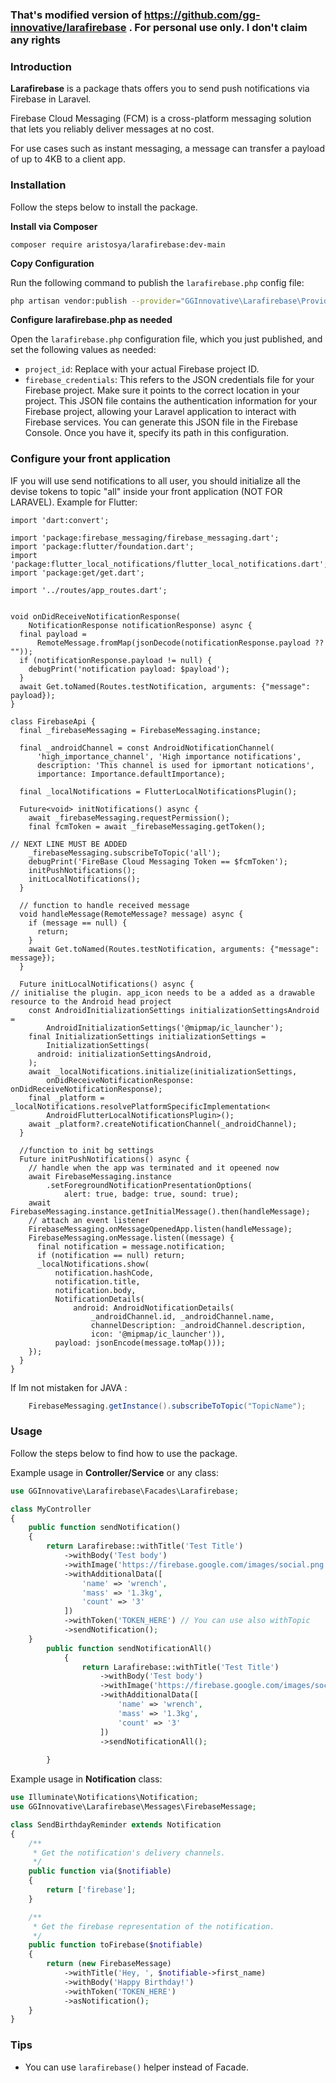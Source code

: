 ### That's modified version of https://github.com/gg-innovative/larafirebase . For personal use only. I don't claim any rights


### Introduction

**Larafirebase** is a package thats offers you to send push notifications via Firebase in Laravel.

Firebase Cloud Messaging (FCM) is a cross-platform messaging solution that lets you reliably deliver messages at no cost.

For use cases such as instant messaging, a message can transfer a payload of up to 4KB to a client app.

### Installation

Follow the steps below to install the package.


**Install via Composer**

```
composer require aristosya/larafirebase:dev-main

```

**Copy Configuration**

Run the following command to publish the `larafirebase.php` config file:

```bash
php artisan vendor:publish --provider="GGInnovative\Larafirebase\Providers\LarafirebaseServiceProvider"
```

**Configure larafirebase.php as needed**

Open the `larafirebase.php` configuration file, which you just published, and set the following values as needed:

- `project_id`: Replace with your actual Firebase project ID.
- `firebase_credentials`: This refers to the JSON credentials file for your Firebase project. Make sure it points to the correct location in your project. This JSON file contains the authentication information for your Firebase project, allowing your Laravel application to interact with Firebase services. You can generate this JSON file in the Firebase Console. Once you have it, specify its path in this configuration.


### Configure your front application

IF you will use send notifications to all user, you should initialize all the devise tokens to topic "all" inside your front application (NOT FOR LARAVEL). 
Example for Flutter:
```flutter
import 'dart:convert';

import 'package:firebase_messaging/firebase_messaging.dart';
import 'package:flutter/foundation.dart';
import 'package:flutter_local_notifications/flutter_local_notifications.dart';
import 'package:get/get.dart';

import '../routes/app_routes.dart';


void onDidReceiveNotificationResponse(
    NotificationResponse notificationResponse) async {
  final payload =
      RemoteMessage.fromMap(jsonDecode(notificationResponse.payload ?? ""));
  if (notificationResponse.payload != null) {
    debugPrint('notification payload: $payload');
  }
  await Get.toNamed(Routes.testNotification, arguments: {"message": payload});
}

class FirebaseApi {
  final _firebaseMessaging = FirebaseMessaging.instance;

  final _androidChannel = const AndroidNotificationChannel(
      'high_importance_channel', 'High importance notifications',
      description: 'This channel is used for ipmortant notications',
      importance: Importance.defaultImportance);

  final _localNotifications = FlutterLocalNotificationsPlugin();

  Future<void> initNotifications() async {
    await _firebaseMessaging.requestPermission();
    final fcmToken = await _firebaseMessaging.getToken();

// NEXT LINE MUST BE ADDED 
    _firebaseMessaging.subscribeToTopic('all');  
    debugPrint('FireBase Cloud Messaging Token == $fcmToken');
    initPushNotifications();
    initLocalNotifications();
  }

  // function to handle received message
  void handleMessage(RemoteMessage? message) async {
    if (message == null) {
      return;
    }
    await Get.toNamed(Routes.testNotification, arguments: {"message": message});
  }

  Future initLocalNotifications() async {
// initialise the plugin. app_icon needs to be a added as a drawable resource to the Android head project
    const AndroidInitializationSettings initializationSettingsAndroid =
        AndroidInitializationSettings('@mipmap/ic_launcher');
    final InitializationSettings initializationSettings =
        InitializationSettings(
      android: initializationSettingsAndroid,
    );
    await _localNotifications.initialize(initializationSettings,
        onDidReceiveNotificationResponse: onDidReceiveNotificationResponse);
    final _platform = _localNotifications.resolvePlatformSpecificImplementation<
        AndroidFlutterLocalNotificationsPlugin>();
    await _platform?.createNotificationChannel(_androidChannel);
  }

  //function to init bg settings
  Future initPushNotifications() async {
    // handle when the app was terminated and it opeened now
    await FirebaseMessaging.instance
        .setForegroundNotificationPresentationOptions(
            alert: true, badge: true, sound: true);
    await FirebaseMessaging.instance.getInitialMessage().then(handleMessage);
    // attach an event listener
    FirebaseMessaging.onMessageOpenedApp.listen(handleMessage);
    FirebaseMessaging.onMessage.listen((message) {
      final notification = message.notification;
      if (notification == null) return;
      _localNotifications.show(
          notification.hashCode,
          notification.title,
          notification.body,
          NotificationDetails(
              android: AndroidNotificationDetails(
                  _androidChannel.id, _androidChannel.name,
                  channelDescription: _androidChannel.description,
                  icon: '@mipmap/ic_launcher')),
          payload: jsonEncode(message.toMap()));
    });
  }
}
```
If Im not mistaken for JAVA :
```java
    FirebaseMessaging.getInstance().subscribeToTopic("TopicName");
```
### Usage
Follow the steps below to find how to use the package.

Example usage in **Controller/Service** or any class:

```php
use GGInnovative\Larafirebase\Facades\Larafirebase;

class MyController
{
    public function sendNotification()
    {
        return Larafirebase::withTitle('Test Title')
            ->withBody('Test body')
            ->withImage('https://firebase.google.com/images/social.png')
            ->withAdditionalData([
                'name' => 'wrench',
                'mass' => '1.3kg',
                'count' => '3'
            ])
            ->withToken('TOKEN_HERE') // You can use also withTopic
            ->sendNotification();
    }
        public function sendNotificationAll()
            {
                return Larafirebase::withTitle('Test Title')
                    ->withBody('Test body')
                    ->withImage('https://firebase.google.com/images/social.png')
                    ->withAdditionalData([
                        'name' => 'wrench',
                        'mass' => '1.3kg',
                        'count' => '3'
                    ])
                    ->sendNotificationAll();
                
        }
```

Example usage in **Notification** class:

```php
use Illuminate\Notifications\Notification;
use GGInnovative\Larafirebase\Messages\FirebaseMessage;

class SendBirthdayReminder extends Notification
{
    /**
     * Get the notification's delivery channels.
     */
    public function via($notifiable)
    {
        return ['firebase'];
    }

    /**
     * Get the firebase representation of the notification.
     */
    public function toFirebase($notifiable)
    {
        return (new FirebaseMessage)
            ->withTitle('Hey, ', $notifiable->first_name)
            ->withBody('Happy Birthday!')
            ->withToken('TOKEN_HERE')
            ->asNotification();
    }
}
```

### Tips

- You can use `larafirebase()` helper instead of Facade.
